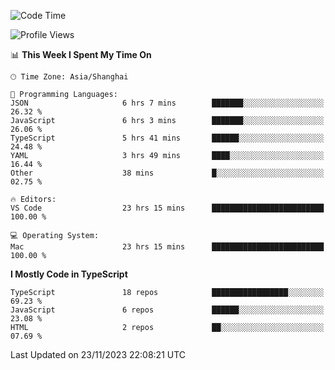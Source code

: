 <!--START_SECTION:waka-->
![Code Time](http://img.shields.io/badge/Code%20Time-5%2C469%20hrs%2015%20mins-blue)

![Profile Views](http://img.shields.io/badge/Profile%20Views-7-blue)

📊 **This Week I Spent My Time On** 

```text
🕑︎ Time Zone: Asia/Shanghai

💬 Programming Languages: 
JSON                     6 hrs 7 mins        ███████░░░░░░░░░░░░░░░░░░   26.32 % 
JavaScript               6 hrs 3 mins        ███████░░░░░░░░░░░░░░░░░░   26.06 % 
TypeScript               5 hrs 41 mins       ██████░░░░░░░░░░░░░░░░░░░   24.48 % 
YAML                     3 hrs 49 mins       ████░░░░░░░░░░░░░░░░░░░░░   16.44 % 
Other                    38 mins             █░░░░░░░░░░░░░░░░░░░░░░░░   02.75 % 

🔥 Editors: 
VS Code                  23 hrs 15 mins      █████████████████████████   100.00 % 

💻 Operating System: 
Mac                      23 hrs 15 mins      █████████████████████████   100.00 % 
```

**I Mostly Code in TypeScript** 

```text
TypeScript               18 repos            █████████████████░░░░░░░░   69.23 % 
JavaScript               6 repos             ██████░░░░░░░░░░░░░░░░░░░   23.08 % 
HTML                     2 repos             ██░░░░░░░░░░░░░░░░░░░░░░░   07.69 % 
```




 Last Updated on 23/11/2023 22:08:21 UTC
<!--END_SECTION:waka-->
